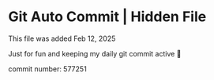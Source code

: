 # Git Auto Commit | Hidden File

This file was added Feb 12, 2025

Just for fun and keeping my daily git commit active 🤪

commit number: 577251
